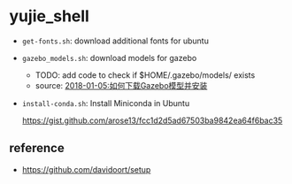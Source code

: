 # yujie_shell

- `get-fonts.sh`: download additional fonts for ubuntu

- `gazebo_models.sh`: download models for gazebo
    - TODO: add code to check if $HOME/.gazebo/models/ exists
    - source: [2018-01-05:如何下载Gazebo模型并安装](https://www.jianshu.com/p/ca229733c22a)

- `install-conda.sh`: Install Miniconda in Ubuntu

    https://gist.github.com/arose13/fcc1d2d5ad67503ba9842ea64f6bac35

## reference

- <https://github.com/davidoort/setup>
